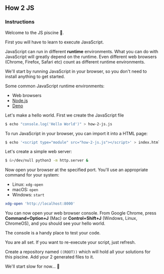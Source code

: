 ## How 2 JS

### Instructions

Welcome to the JS piscine 👋.

First you will have to learn to execute JavaScript.

JavaScript can run in different **runtime** environments. What you can do with JavaScript will greatly depend on the runtime. Even different web browsers (Chrome, Firefox, Safari etc) count as different runtime environments.

We'll start by running JavaScript in your browser, so you don't need to install anything to get started.

Some common JavaScript runtime environments:
- Web browsers
- [Node.js](https://nodejs.org/)
- [Deno](https://deno.land/)

Let's make a hello world. First we create the JavaScript file

```sh
$ echo "console.log('Hello World')" > how-2-js.js
```
To run JavaScript in your browser, you can import it into a HTML page:
```sh
$ echo '<script type="module" src="how-2-js.js"></script>' > index.html
```

Let's create a simple web server:
```sh
$ &>/dev/null python3 -m http.server &
```

Now open your browser at the specified port. You'll use an appropriate command for your system:

- Linux: `xdg-open`
- macOS: `open`
- Windows: `start`
```sh
xdg-open 'http://localhost:8000'
```


You can now open your web browser console. From Google Chrome, press **Command+Option+J** (Mac) or **Control+Shift+J** (Windows, Linux, ChromeOS), and you should see your hello world.

The console is a handy place to test your code.

You are all set. If you want to re-execute your script, just refresh.

Create a repository named `((ROOT))` which will hold all your solutions for this piscine. Add your 2 generated files to it.

We'll start slow for now... 🐢
